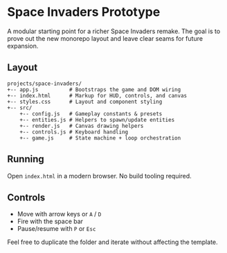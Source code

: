 # Space Invaders Prototype

A modular starting point for a richer Space Invaders remake. The goal is to prove out the new monorepo layout and leave clear seams for future expansion.

## Layout

```
projects/space-invaders/
+-- app.js          # Bootstraps the game and DOM wiring
+-- index.html      # Markup for HUD, controls, and canvas
+-- styles.css      # Layout and component styling
+-- src/
    +-- config.js   # Gameplay constants & presets
    +-- entities.js # Helpers to spawn/update entities
    +-- render.js   # Canvas drawing helpers
    +-- controls.js # Keyboard handling
    +-- game.js     # State machine + loop orchestration
```

## Running

Open `index.html` in a modern browser. No build tooling required.

## Controls

- Move with arrow keys or `A` / `D`
- Fire with the space bar
- Pause/resume with `P` or `Esc`

Feel free to duplicate the folder and iterate without affecting the template.
